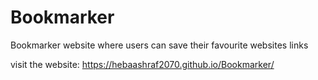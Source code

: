 # Bookmarker
Bookmarker website where users can save their favourite websites links


visit the website: https://hebaashraf2070.github.io/Bookmarker/
